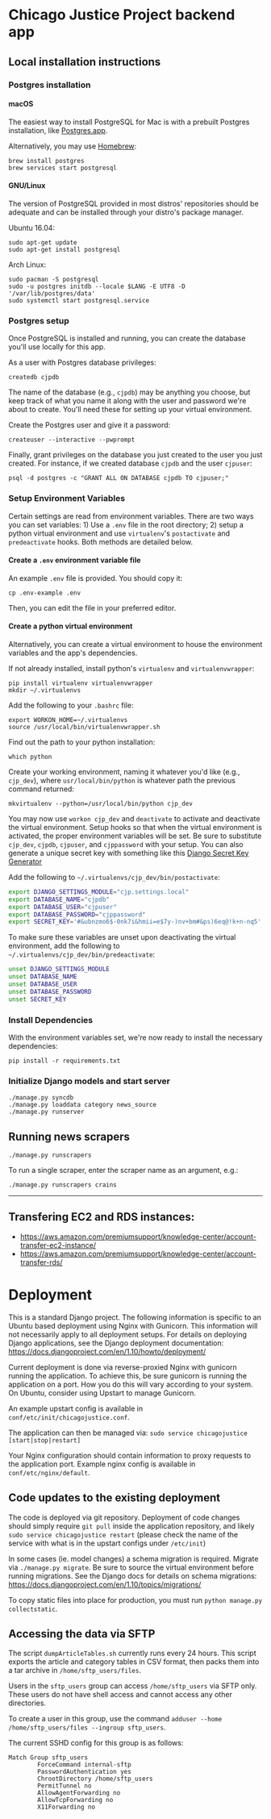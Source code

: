 # Chicago Justice Project backend app

## Local installation instructions

### Postgres installation

#### macOS

The easiest way to install PostgreSQL for Mac is with a prebuilt Postgres
installation, like [Postgres.app](http://postgresapp.com/).

Alternatively, you may use [Homebrew](https://brew.sh/):

```shell
brew install postgres
brew services start postgresql
```

#### GNU/Linux

The version of PostgreSQL provided in most distros' repositories should be
adequate and can be installed through your distro's package manager.

Ubuntu 16.04:

```shell
sudo apt-get update
sudo apt-get install postgresql
```

Arch Linux:

```shell
sudo pacman -S postgresql
sudo -u postgres initdb --locale $LANG -E UTF8 -D '/var/lib/postgres/data'
sudo systemctl start postgresql.service
```

### Postgres setup

Once PostgreSQL is installed and running, you can create the database you'll
use locally for this app.

As a user with Postgres database privileges:

```shell
createdb cjpdb
```

The name of the database (e.g., `cjpdb`) may be anything you choose, but
keep track of what you name it along with the user and password we're about to
create. You'll need these for setting up your virtual environment.

Create the Postgres user and give it a password:

```shell
createuser --interactive --pwprompt
```

Finally, grant privileges on the database you just created to the user you just
created. For instance, if we created database `cjpdb` and the user `cjpuser`:

```shell
psql -d postgres -c "GRANT ALL ON DATABASE cjpdb TO cjpuser;"
```

### Setup Environment Variables

Certain settings are read from environment variables. There are two ways you
can set variables: 1) Use a `.env` file in the root directory; 2) setup a
python virtual environment and use `virtualenv`'s `postactivate` and
`predeactivate` hooks. Both methods are detailed below.

#### Create a `.env` environment variable file

An example `.env` file is provided. You should copy it:

```shell
cp .env-example .env
```

Then, you can edit the file in your preferred editor.

#### Create a python virtual environment

Alternatively, you can create a virtual environment to house the environment
variables and the app's dependencies.

If not already installed, install python's `virtualenv` and
`virtualenvwrapper`:

```shell
pip install virtualenv virtualenvwrapper
mkdir ~/.virtualenvs
```

Add the following to your `.bashrc` file:

```shell
export WORKON_HOME=~/.virtualenvs
source /usr/local/bin/virtualenvwrapper.sh
```

Find out the path to your python installation:

```shell
which python
```

Create your working environment, naming it whatever you'd like (e.g.,
`cjp_dev`), where `usr/local/bin/python` is whatever path the previous command
returned:

```shell
mkvirtualenv --python=/usr/local/bin/python cjp_dev
```

You may now use `workon cjp_dev` and `deactivate` to activate and deactivate
the virtual environment. Setup hooks so that when the virtual environment is
activated, the proper environment variables will be set. Be sure to substitute
`cjp_dev`, `cjpdb`, `cjpuser`, and `cjppassword` with your setup. You can also
generate a unique secret key with something like this [Django Secret Key
Generator](http://www.miniwebtool.com/django-secret-key-generator/)

Add the following to `~/.virtualenvs/cjp_dev/bin/postactivate`:

```bash
export DJANGO_SETTINGS_MODULE="cjp.settings.local"
export DATABASE_NAME="cjpdb"
export DATABASE_USER="cjpuser"
export DATABASE_PASSWORD="cjppassword"
export SECRET_KEY='#&ubnzmo6$-0nk7i&hmii=e$7y-)nv+bm#&ps)6eq@!k+n-nq5'
```

To make sure these variables are unset upon deactivating the virtual
environment, add the following to `~/.virtualenvs/cjp_dev/bin/predeactivate`:

```bash
unset DJANGO_SETTINGS_MODULE
unset DATABASE_NAME
unset DATABASE_USER
unset DATABASE_PASSWORD
unset SECRET_KEY
```

### Install Dependencies

With the environment variables set, we're now ready to install the necessary
dependencies:

```shell
pip install -r requirements.txt
```

### Initialize Django models and start server

```shell
./manage.py syncdb
./manage.py loaddata category news_source
./manage.py runserver
```

## Running news scrapers

```shell
./manage.py runscrapers
```

To run a single scraper, enter the scraper name as an argument, e.g.:

```shell
./manage.py runscrapers crains
```

----

## Transfering EC2 and RDS instances:

* <https://aws.amazon.com/premiumsupport/knowledge-center/account-transfer-ec2-instance/>
* <https://aws.amazon.com/premiumsupport/knowledge-center/account-transfer-rds/>

# Deployment

This is a standard Django project. The following information is specific to an Ubuntu based deployment using Nginx with Gunicorn. This information will not necessarily apply to all deployment setups. For details on deploying Django applications, see the Django deployment documentation: https://docs.djangoproject.com/en/1.10/howto/deployment/

Current deployment is done via reverse-proxied Nginx with gunicorn running the application. To achieve this, be sure gunicorn is running the application on a port. How you do this will vary according to your system. On Ubuntu, consider using Upstart to manage Gunicorn.

An example upstart config is available in `conf/etc/init/chicagojustice.conf`.

The application can then be managed via: `sudo service chicagojustice [start|stop|restart]`

Your Nginx configuration should contain information to proxy requests to the application port. Example nginx config is
available in `conf/etc/nginx/default`.

## Code updates to the existing deployment

The code is deployed via git repository. Deployment of code changes should
simply require `git pull` inside the application repository, and likely
`sudo service chicagojustice restart` (please check the name of the service with what
is in the upstart configs under `/etc/init`)

In some cases (ie. model changes) a schema migration is required. Migrate via
`./manage.py migrate`. Be sure to source the virtual environment before running
migrations. See the Django docs for details on schema migrations:
<https://docs.djangoproject.com/en/1.10/topics/migrations/>

To copy static files into place for production, you must run
`python manage.py collectstatic`.

## Accessing the data via SFTP

The script `dumpArticleTables.sh` currently runs every 24 hours. This script exports the article and category tables in CSV format, then packs them into a tar archive in `/home/sftp_users/files`.

Users in the `sftp_users` group can access `/home/sftp_users` via SFTP only. These users do not have shell access and cannot access any other directories.

To create a user in this group, use the command `adduser --home /home/sftp_users/files --ingroup sftp_users`.

The current SSHD config for this group is as follows:
```
Match Group sftp_users
        ForceCommand internal-sftp
        PasswordAuthentication yes
        ChrootDirectory /home/sftp_users
        PermitTunnel no
        AllowAgentForwarding no
        AllowTcpForwarding no
        X11Forwarding no
```
